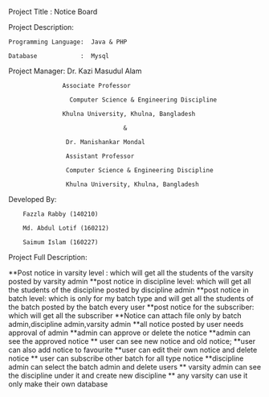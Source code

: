 Project Title : Notice Board

Project Description:

	Programming Language:  Java & PHP
  
	Database            :  Mysql

Project Manager: 
		      Dr. Kazi Masudul Alam

	               Associate Professor
                 
                     Computer Science & Engineering Discipline
                 
	               Khulna University, Khulna, Bangladesh 
                 
				                    &
                            
		            Dr. Manishankar Mondal
                
		            Assistant Professor
                
		            Computer Science & Engineering Discipline
                
		            Khulna University, Khulna, Bangladesh


Developed By: 

		Fazzla Rabby (140210)
    
		Md. Abdul Lotif (160212) 
    
		Saimum Islam (160227)

Project Full Description:

**Post notice in varsity level :  which will get all the students of the varsity posted by varsity admin
**post notice in discipline level: which will get all the students of the discipline posted by discipline admin
**post notice in batch level: which is only for my batch type and  will get all the students of the batch posted by the batch every user
**post notice for the subscriber: which will get all the subscriber
**Notice can attach file only by batch admin,discipline admin,varsity admin
**all notice posted by user needs approval of admin
**admin can approve or delete the notice
**admin can see the approved notice
** user can see new notice and old notice;
**user can  also add notice to favourite
**user can edit their own notice and  delete notice
** user can subscribe other batch for all type notice
**discipline admin can select the batch admin and delete users
** varsity admin can see the discipline under it and create new discipline
** any varsity can use it only make their own database

